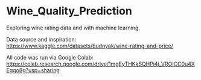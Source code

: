 # Wine_Quality_Prediction

Exploring wine rating data and with machine learning.

Data source and inspiration: https://www.kaggle.com/datasets/budnyak/wine-rating-and-price/

All code was run via Google Colab: https://colab.research.google.com/drive/1mgEyTHKkSQHPi4i_VROICC0u4XEggo8g?usp=sharing

